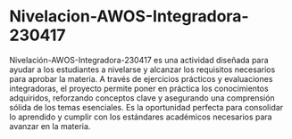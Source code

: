 # Nivelacion-AWOS-Integradora-230417

Nivelación-AWOS-Integradora-230417 es una actividad diseñada para ayudar a los estudiantes a nivelarse y alcanzar los requisitos necesarios para aprobar la materia. A través de ejercicios prácticos y evaluaciones integradoras, el proyecto permite poner en práctica los conocimientos adquiridos, reforzando conceptos clave y asegurando una comprensión sólida de los temas esenciales. Es la oportunidad perfecta para consolidar lo aprendido y cumplir con los estándares académicos necesarios para avanzar en la materia.